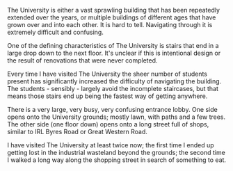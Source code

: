 The University is either a vast sprawling building that has been repeatedly extended over the years, or multiple buildings of different ages that have grown over and into each other. It is hard to tell. Navigating through it is extremely difficult and confusing.

One of the defining characteristics of The University is stairs that end in a large drop down to the next floor. It's unclear if this is intentional design or the result of renovations that were never completed.

Every time I have visited The University the sheer number of students present has significantly increased the difficulty of navigating the building. The students - sensibly - largely avoid the incomplete staircases, but that means those stairs end up being the fastest way of getting anywhere.

There is a very large, very busy, very confusing entrance lobby. One side opens onto the University grounds; mostly lawn, with paths and a few trees. The other side (one floor down) opens onto a long street full of shops, similar to IRL Byres Road or Great Western Road.

I have visited The University at least twice now; the first time I ended up getting lost in the industrial wasteland beyond the grounds; the second time I walked a long way along the shopping street in search of something to eat.